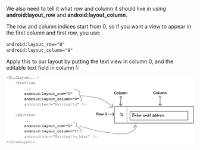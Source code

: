 We also need to tell it what row and column it should live in using **android:layout_row** and **android:layout_column**.

The row and column indices start from 0, so if you want a view to appear in the first column and first row, you use:
```
android:layout_row="0"
android:layout_column="0"
```

Apply this to our layout by putting the text view in column 0, and the editable text field in column 1:

![](.guides/img/26.png)
